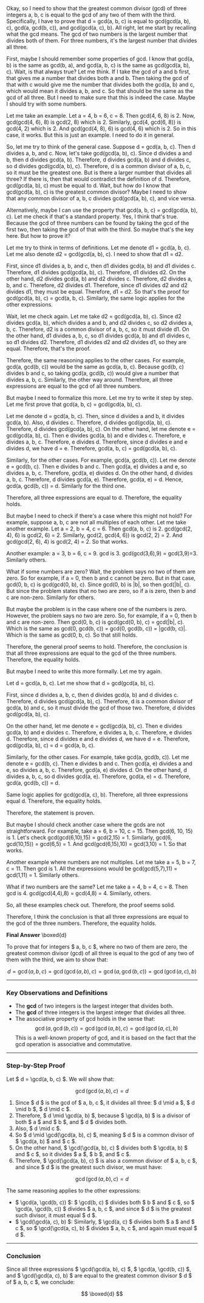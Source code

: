 <think>
Okay, so I need to show that the greatest common divisor (gcd) of three integers a, b, c is equal to the gcd of any two of them with the third. Specifically, I have to prove that d = gcd(a, b, c) is equal to gcd(gcd(a, b), c), gcd(a, gcd(b, c)), and gcd(gcd(a, c), b). All right, let me start by recalling what the gcd means. The gcd of two numbers is the largest number that divides both of them. For three numbers, it's the largest number that divides all three. 

First, maybe I should remember some properties of gcd. I know that gcd(a, b) is the same as gcd(b, a), and gcd(a, b, c) is the same as gcd(gcd(a, b), c). Wait, is that always true? Let me think. If I take the gcd of a and b first, that gives me a number that divides both a and b. Then taking the gcd of that with c would give me the number that divides both the gcd(a, b) and c, which would mean it divides a, b, and c. So that should be the same as the gcd of all three. But I need to make sure that this is indeed the case. Maybe I should try with some numbers.

Let me take an example. Let a = 4, b = 6, c = 8. Then gcd(4, 6, 8) is 2. Now, gcd(gcd(4, 6), 8) is gcd(2, 8) which is 2. Similarly, gcd(4, gcd(6, 8)) is gcd(4, 2) which is 2. And gcd(gcd(4, 8), 6) is gcd(4, 6) which is 2. So in this case, it works. But this is just an example. I need to do it in general.

So, let me try to think of the general case. Suppose d = gcd(a, b, c). Then d divides a, b, and c. Now, let's take gcd(gcd(a, b), c). Since d divides a and b, then d divides gcd(a, b). Therefore, d divides gcd(a, b) and d divides c, so d divides gcd(gcd(a, b), c). Therefore, d is a common divisor of a, b, c, so it must be the greatest one. But is there a larger number that divides all three? If there is, then that would contradict the definition of d. Therefore, gcd(gcd(a, b), c) must be equal to d. Wait, but how do I know that gcd(gcd(a, b), c) is the greatest common divisor? Maybe I need to show that any common divisor of a, b, c divides gcd(gcd(a, b), c), and vice versa.

Alternatively, maybe I can use the property that gcd(a, b, c) = gcd(gcd(a, b), c). Let me check if that's a standard property. Yes, I think that's true. Because the gcd of three numbers can be found by taking the gcd of the first two, then taking the gcd of that with the third. So maybe that's the key here. But how to prove it?

Let me try to think in terms of definitions. Let me denote d1 = gcd(a, b, c). Let me also denote d2 = gcd(gcd(a, b), c). I need to show that d1 = d2.

First, since d1 divides a, b, and c, then d1 divides gcd(a, b) and d1 divides c. Therefore, d1 divides gcd(gcd(a, b), c). Therefore, d1 divides d2. On the other hand, d2 divides gcd(a, b) and d2 divides c. Therefore, d2 divides a, b, and c. Therefore, d2 divides d1. Therefore, since d1 divides d2 and d2 divides d1, they must be equal. Therefore, d1 = d2. So that's the proof for gcd(gcd(a, b), c) = gcd(a, b, c). Similarly, the same logic applies for the other expressions. 

Wait, let me check again. Let me take d2 = gcd(gcd(a, b), c). Since d2 divides gcd(a, b), which divides a and b, and d2 divides c, so d2 divides a, b, c. Therefore, d2 is a common divisor of a, b, c, so it must divide d1. On the other hand, d1 divides a, b, c, so d1 divides gcd(a, b) and d1 divides c, so d1 divides d2. Therefore, d1 divides d2 and d2 divides d1, so they are equal. Therefore, that's the proof. 

Therefore, the same reasoning applies to the other cases. For example, gcd(a, gcd(b, c)) would be the same as gcd(a, b, c). Because gcd(b, c) divides b and c, so taking gcd(a, gcd(b, c)) would give a number that divides a, b, c. Similarly, the other way around. Therefore, all three expressions are equal to the gcd of all three numbers. 

But maybe I need to formalize this more. Let me try to write it step by step. Let me first prove that gcd(a, b, c) = gcd(gcd(a, b), c). 

Let me denote d = gcd(a, b, c). Then, since d divides a and b, it divides gcd(a, b). Also, d divides c. Therefore, d divides gcd(gcd(a, b), c). Therefore, d divides gcd(gcd(a, b), c). On the other hand, let me denote e = gcd(gcd(a, b), c). Then e divides gcd(a, b) and e divides c. Therefore, e divides a, b, c. Therefore, e divides d. Therefore, since d divides e and e divides d, we have d = e. Therefore, gcd(a, b, c) = gcd(gcd(a, b), c). 

Similarly, for the other cases. For example, gcd(a, gcd(b, c)). Let me denote e = gcd(b, c). Then e divides b and c. Then gcd(a, e) divides a and e, so divides a, b, c. Therefore, gcd(a, e) divides d. On the other hand, d divides a, b, c. Therefore, d divides gcd(a, e). Therefore, gcd(a, e) = d. Hence, gcd(a, gcd(b, c)) = d. Similarly for the third one. 

Therefore, all three expressions are equal to d. Therefore, the equality holds. 

But maybe I need to check if there's a case where this might not hold? For example, suppose a, b, c are not all multiples of each other. Let me take another example. Let a = 2, b = 4, c = 6. Then gcd(a, b, c) is 2. gcd(gcd(2, 4), 6) is gcd(2, 6) = 2. Similarly, gcd(2, gcd(4, 6)) is gcd(2, 2) = 2. And gcd(gcd(2, 6), 4) is gcd(2, 4) = 2. So that works. 

Another example: a = 3, b = 6, c = 9. gcd is 3. gcd(gcd(3,6),9) = gcd(3,9)=3. Similarly others. 

What if some numbers are zero? Wait, the problem says no two of them are zero. So for example, if a = 0, then b and c cannot be zero. But in that case, gcd(0, b, c) is gcd(gcd(0, b), c). Since gcd(0, b) is |b|, so then gcd(|b|, c). But since the problem states that no two are zero, so if a is zero, then b and c are non-zero. Similarly for others. 

But maybe the problem is in the case where one of the numbers is zero. However, the problem says no two are zero. So, for example, if a = 0, then b and c are non-zero. Then gcd(0, b, c) is gcd(gcd(0, b), c) = gcd(|b|, c). Which is the same as gcd(0, gcd(b, c)) = gcd(0, gcd(b, c)) = |gcd(b, c)|. Which is the same as gcd(0, b, c). So that still holds. 

Therefore, the general proof seems to hold. Therefore, the conclusion is that all three expressions are equal to the gcd of the three numbers. Therefore, the equality holds. 

But maybe I need to write this more formally. Let me try again. 

Let d = gcd(a, b, c). Let me show that d = gcd(gcd(a, b), c). 

First, since d divides a, b, c, then d divides gcd(a, b) and d divides c. Therefore, d divides gcd(gcd(a, b), c). Therefore, d is a common divisor of gcd(a, b) and c, so it must divide the gcd of those two. Therefore, d divides gcd(gcd(a, b), c). 

On the other hand, let me denote e = gcd(gcd(a, b), c). Then e divides gcd(a, b) and e divides c. Therefore, e divides a, b, c. Therefore, e divides d. Therefore, since d divides e and e divides d, we have d = e. Therefore, gcd(gcd(a, b), c) = d = gcd(a, b, c). 

Similarly, for the other cases. For example, take gcd(a, gcd(b, c)). Let me denote e = gcd(b, c). Then e divides b and c. Then gcd(a, e) divides a and e, so divides a, b, c. Therefore, gcd(a, e) divides d. On the other hand, d divides a, b, c, so d divides gcd(a, e). Therefore, gcd(a, e) = d. Therefore, gcd(a, gcd(b, c)) = d. 

Same logic applies for gcd(gcd(a, c), b). Therefore, all three expressions equal d. Therefore, the equality holds. 

Therefore, the statement is proven. 

But maybe I should check another case where the gcds are not straightforward. For example, take a = 6, b = 10, c = 15. Then gcd(6, 10, 15) is 1. Let's check gcd(gcd(6,10),15) = gcd(2,15) = 1. Similarly, gcd(6, gcd(10,15)) = gcd(6,5) = 1. And gcd(gcd(6,15),10) = gcd(3,10) = 1. So that works. 

Another example where numbers are not multiples. Let me take a = 5, b = 7, c = 11. Then gcd is 1. All the expressions would be gcd(gcd(5,7),11) = gcd(1,11) = 1. Similarly others. 

What if two numbers are the same? Let me take a = 4, b = 4, c = 8. Then gcd is 4. gcd(gcd(4,4),8) = gcd(4,8) = 4. Similarly, others. 

So, all these examples check out. Therefore, the proof seems solid. 

Therefore, I think the conclusion is that all three expressions are equal to the gcd of the three numbers. Therefore, the equality holds. 

**Final Answer**
\boxed{d}
</think>

To prove that for integers $ a, b, c $, where no two of them are zero, the greatest common divisor (gcd) of all three is equal to the gcd of any two of them with the third, we aim to show that:

$$
d = \gcd(a, b, c) = \gcd(\gcd(a, b), c) = \gcd(a, \gcd(b, c)) = \gcd(\gcd(a, c), b)
$$

---

### Key Observations and Definitions

- The **gcd** of two integers is the largest integer that divides both.
- The **gcd** of three integers is the largest integer that divides all three.
- The associative property of gcd holds in the sense that:
  $$
  \gcd(a, \gcd(b, c)) = \gcd(\gcd(a, b), c) = \gcd(\gcd(a, c), b)
  $$
  This is a well-known property of gcd, and it is based on the fact that the gcd operation is associative and commutative.

---

### Step-by-Step Proof

Let $ d = \gcd(a, b, c) $. We will show that:

$$
\gcd(\gcd(a, b), c) = d
$$

1. Since $ d $ is the gcd of $ a, b, c $, it divides all three: $ d \mid a $, $ d \mid b $, $ d \mid c $.
2. Therefore, $ d \mid \gcd(a, b) $, because $ \gcd(a, b) $ is a divisor of both $ a $ and $ b $, and $ d $ divides both.
3. Also, $ d \mid c $.
4. So $ d \mid \gcd(\gcd(a, b), c) $, meaning $ d $ is a common divisor of $ \gcd(a, b) $ and $ c $.
5. On the other hand, $ \gcd(\gcd(a, b), c) $ divides both $ \gcd(a, b) $ and $ c $, so it divides $ a $, $ b $, and $ c $.
6. Therefore, $ \gcd(\gcd(a, b), c) $ is also a common divisor of $ a, b, c $, and since $ d $ is the greatest such divisor, we must have:

$$
\gcd(\gcd(a, b), c) = d
$$

The same reasoning applies to the other expressions:

- $ \gcd(a, \gcd(b, c)) $: $ \gcd(b, c) $ divides both $ b $ and $ c $, so $ \gcd(a, \gcd(b, c)) $ divides $ a, b, c $, and since $ d $ is the greatest such divisor, it must equal $ d $.
- $ \gcd(\gcd(a, c), b) $: Similarly, $ \gcd(a, c) $ divides both $ a $ and $ c $, so $ \gcd(\gcd(a, c), b) $ divides $ a, b, c $, and again must equal $ d $.

---

### Conclusion

Since all three expressions $ \gcd(\gcd(a, b), c) $, $ \gcd(a, \gcd(b, c)) $, and $ \gcd(\gcd(a, c), b) $ are equal to the greatest common divisor $ d $ of $ a, b, c $, we conclude:

$$
\boxed{d}
$$